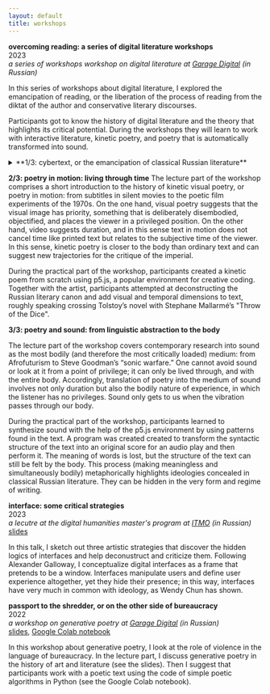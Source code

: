 ```yaml
---
layout: default
title: workshops
---
```


**overcoming reading: a series of digital literature workshops**
\
2023\
_a series of workshops workshop on digital literature at [Garage Digital](https://garage.digital/en/overcoming-reading-a-series-of-digital-literature-workshops-by-ivan-netkachev) (in Russian)_

In this series of workshops about digital literature, I explored the emancipation of reading, or the liberation of the process of reading from the diktat of the author and conservative literary discourses.

Participants got to know the history of digital literature and the theory that highlights its critical potential. During the workshops they will learn to work with interactive literature, kinetic poetry, and poetry that is automatically transformed into sound. 

<details><summary>**1/3: cybertext, or the emancipation of classical Russian literature**</summary>
During the lecture part of the workshop, I talked about hypertext literature and its connection to feminist literature. The presence of links removes the author’s control over the process of reading. The way readers read the text depends on them. Readers have equal rights to writers and there are no “correct” or “incorrect” trajectories of reading. Interactive literature is an ideal place to hear the voices of subalterns who have previously been silenced by mainstream literary traditions.

During the practical part of the workshop, participants learned to use one of the tools for working with hypertext, the online editor Twine. They used it to deconstruct a number of texts from classical Russian literature, which, according to the philosopher Valery Podoroga, embodies the Russian imperial myth in its form. My goal was to demonstrate that hypertext can sabotage established procedures for reading and writing, destroying the linearity of reading and the illusion of the passive presence of the reader in realistic prose.</details>

**2/3: poetry in motion: living through time**
The lecture part of the workshop comprises a short introduction to the history of kinetic visual poetry, or poetry in motion: from subtitles in silent movies to the poetic film experiments of the 1970s. On the one hand, visual poetry suggests that the visual image has priority, something that is deliberately disembodied, objectified, and places the viewer in a privileged position. On the other hand, video suggests duration, and in this sense text in motion does not cancel time like printed text but relates to the subjective time of the viewer. In this sense, kinetic poetry is closer to the body than ordinary text and can suggest new trajectories for the critique of the imperial.

During the practical part of the workshop, participants created a kinetic poem from scratch using p5.js, a popular environment for creative coding. Together with the artist, participants attempted at deconstructing the Russian literary canon and add visual and temporal dimensions to text, roughly speaking crossing Tolstoy’s novel with Stephane Mallarmé’s "Throw of the Dice".

**3/3: poetry and sound: from linguistic abstraction to the body**

The lecture part of the workshop covers contemporary research into sound as the most bodily (and therefore the most critically loaded) medium: from Afrofuturism to Steve Goodman’s “sonic warfare.” One cannot avoid sound or look at it from a point of privilege; it can only be lived through, and with the entire body. Accordingly, translation of poetry into the medium of sound involves not only duration but also the bodily nature of experience, in which the listener has no privileges. Sound only gets to us when the vibration passes through our body.

During the practical part of the workshop, participants learned to synthesize sound with the help of the p5.js environment by using patterns found in the text. A program was created created to transform the syntactic structure of the text into an original score for an audio play and then perform it. The meaning of words is lost, but the structure of the text can still be felt by the body. This process (making meaningless and simultaneously bodily) metaphorically highlights ideologies concealed in classical Russian literature. They can be hidden in the very form and regime of writing.





**interface: some critical strategies** 
\
2023\
_a lecutre at the digital humanities master's program at [ITMO](https://en.itmo.ru/) (in Russian)_\
[slides](https://drive.google.com/file/d/1CF1sEkW7kZbLoKl1wuOADkX-q-mft-KT/view?usp=sharing)

 In this talk, I sketch out three artistic strategies that discover the hidden logics of interfaces and help deconustruct and criticize them. Following Alexander Galloway, I conceptualize digital interfaces as a frame that pretends to be a window. Interfaces manipulate users and define user experience altogether, yet they hide their presence; in this way, interfaces have very much in common with ideology, as Wendy Chun has shown.

**passport to the shredder, or on the other side of bureaucracy** 
\
2022\
_a workshop on generative poetry at [Garage Digital](https://garage.digital/en/a-workshop-on-generative-poetry-by-ivan-netkachev) (in Russian)_\
[slides](https://drive.google.com/file/d/17dywHc1PnZFspQAoFWVfzYTkP-YtSqAu/view?usp=sharing), [Google Colab notebook](https://colab.research.google.com/drive/1ZY-A4DLhsKlwxS1MO8cBKYG8tgU-5GGP?usp=sharing)

In this workshop about generative poetry, I look at the role of violence in the language of bureaucracy. In the lecture part, I discuss generative poetry in the history of art and literature (see the slides). Then I suggest that participants work with a poetic text using the code of simple poetic algorithms in Python (see the Google Colab notebook).
